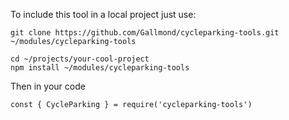 To include this tool in a local project just use:
```
git clone https://github.com/Gallmond/cycleparking-tools.git ~/modules/cycleparking-tools

cd ~/projects/your-cool-project
npm install ~/modules/cycleparking-tools
```

Then in your code 

```
const { CycleParking } = require('cycleparking-tools')
```
